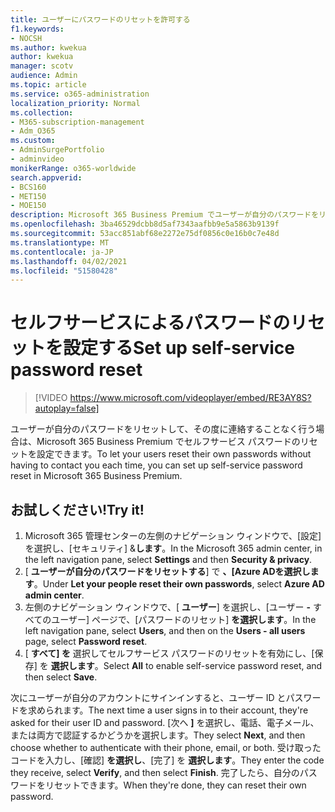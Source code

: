 ```yaml
---
title: ユーザーにパスワードのリセットを許可する
f1.keywords:
- NOCSH
ms.author: kwekua
author: kwekua
manager: scotv
audience: Admin
ms.topic: article
ms.service: o365-administration
localization_priority: Normal
ms.collection:
- M365-subscription-management
- Adm_O365
ms.custom:
- AdminSurgePortfolio
- adminvideo
monikerRange: o365-worldwide
search.appverid:
- BCS160
- MET150
- MOE150
description: Microsoft 365 Business Premium でユーザーが自分のパスワードをリセットする方法について説明します。
ms.openlocfilehash: 3ba46529dcbb8d5af7343aafbb9e5a5863b9139f
ms.sourcegitcommit: 53acc851abf68e2272e75df0856c0e16b0c7e48d
ms.translationtype: MT
ms.contentlocale: ja-JP
ms.lasthandoff: 04/02/2021
ms.locfileid: "51580428"
---
```

# <a name="set-up-self-service-password-reset"></a><span data-ttu-id="84ee3-103">セルフサービスによるパスワードのリセットを設定する</span><span class="sxs-lookup"><span data-stu-id="84ee3-103">Set up self-service password reset</span></span>

> [!VIDEO https://www.microsoft.com/videoplayer/embed/RE3AY8S?autoplay=false]

<span data-ttu-id="84ee3-104">ユーザーが自分のパスワードをリセットして、その度に連絡することなく行う場合は、Microsoft 365 Business Premium でセルフサービス パスワードのリセットを設定できます。</span><span class="sxs-lookup"><span data-stu-id="84ee3-104">To let your users reset their own passwords without having to contact you each time, you can set up self-service password reset in Microsoft 365 Business Premium.</span></span>

## <a name="try-it"></a><span data-ttu-id="84ee3-105">お試しください!</span><span class="sxs-lookup"><span data-stu-id="84ee3-105">Try it!</span></span>

1. <span data-ttu-id="84ee3-106">Microsoft 365 管理センターの左側のナビゲーション ウィンドウで、[設定] を選択し、[セキュリティ] &**します**。</span><span class="sxs-lookup"><span data-stu-id="84ee3-106">In the Microsoft 365 admin center, in the left navigation pane, select **Settings** and then **Security & privacy**.</span></span>
1. <span data-ttu-id="84ee3-107">[ **ユーザーが自分のパスワードをリセットする**] で **、[Azure ADを選択します**。</span><span class="sxs-lookup"><span data-stu-id="84ee3-107">Under **Let your people reset their own passwords**, select **Azure AD admin center**.</span></span>
1. <span data-ttu-id="84ee3-108">左側のナビゲーション ウィンドウで、[ **ユーザー**] を選択し、[ユーザー **-** すべてのユーザー] ページで、[パスワードのリセット] **を選択します**。</span><span class="sxs-lookup"><span data-stu-id="84ee3-108">In the left navigation pane, select **Users**, and then on the **Users - all users** page, select **Password reset**.</span></span>
1. <span data-ttu-id="84ee3-109">[ **すべて] を** 選択してセルフサービス パスワードのリセットを有効にし、[保存] を **選択します**。</span><span class="sxs-lookup"><span data-stu-id="84ee3-109">Select **All** to enable self-service password reset, and then select **Save**.</span></span>

<span data-ttu-id="84ee3-110">次にユーザーが自分のアカウントにサインインすると、ユーザー ID とパスワードを求められます。</span><span class="sxs-lookup"><span data-stu-id="84ee3-110">The next time a user signs in to their account, they're asked for their user ID and password.</span></span> <span data-ttu-id="84ee3-111">[次へ **]** を選択し、電話、電子メール、または両方で認証するかどうかを選択します。</span><span class="sxs-lookup"><span data-stu-id="84ee3-111">They select **Next**, and then choose whether to authenticate with their phone, email, or both.</span></span> <span data-ttu-id="84ee3-112">受け取ったコードを入力し、[確認] **を選択し**、[完了] を **選択します**。</span><span class="sxs-lookup"><span data-stu-id="84ee3-112">They enter the code they receive, select **Verify**, and then select **Finish**.</span></span> <span data-ttu-id="84ee3-113">完了したら、自分のパスワードをリセットできます。</span><span class="sxs-lookup"><span data-stu-id="84ee3-113">When they're done, they can reset their own password.</span></span>
